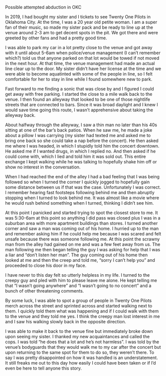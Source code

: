 Possible attempted abduction in OKC


In 2019, I had bought my sister and I tickets to see Twenty One Pilots in Oklahoma City. At the time, I was a 20 year old petite woman. I am a super fan of their music, so made my sister pack and be ready to line up at the venue around 2-3 am to get decent spots in the pit. We got there and were greeted by other fans and had a pretty good time. 

I was able to park my car in a lot pretty close to the venue and got away with it until about 5-6am when police/venue management (I can’t remember which?) told us that anyone parked on that lot would be towed if not moved in the next hour. At that time, the venue management had made an actual line clear up to the door. My sister didn’t have her license at the time and we were able to become aquatinted with some of the people in line, so I felt comfortable for her to stay in line while I found somewhere new to park. 

Fast forward to me finding a sonic that was close by and I figured I could get away with free parking. I started the close to a mile walk back to the venue. I then found an alleyway that looked to be one of those nightlife streets that are connected to bars. Since it was broad daylight and I knew I would save time going this route, I wasn’t apprehensive about taking the alleyway back. 

About halfway through the alleyway, I saw a thin man no later than his 40s sitting at one of the bar’s back patios.  When he saw me, he made a joke about a pillow I was carrying (my sister had texted me and asked me to bring one back so she could take a nap before the concert). He then asked me where I was headed, in which I stupidly told him the concert downtown. He asked me if I wanted drugs, in which I replied no. And then asked if he could come with, which I lied and told him it was sold out. This entire exchange I kept walking while he was talking to hopefully shake him off or show no interest in the conversation. 

When I had reached the end of the alley I had a bad feeling that I was being followed so when I turned the corner I quickly jogged to hopefully gain some distance between us if that was the case. Unfortunately I was correct. I remember hearing fast footsteps following behind me and then abruptly stopping when I turned to look behind me. It was almost like a movie where he would rush behind something when I turned, thinking I didn’t see him. 

At this point I panicked and started trying to spot the closest store to me. It was 5:30-6am at this point so anything I did pass was closed plus I was in a suburban area with more apartment buildings than stores. I turned another corner and saw a man was coming out of his home. I hurried up to the man and remember asking him if he could help me because I was scared and felt unsafe because there was someone following me. At this point the scrawny man from the alley had gained on me and was a few feet away from us. The man following me then began telling the guy I was asking for help that I was a liar and “don’t listen her man”. The guy coming out of his home then looked at me and then the creep and told me, “sorry I can’t help you” and proceeded to close his door in my face.

I have never to this day felt so utterly helpless in my life. I turned to the creepy guy and pled with him to please leave me alone. He kept telling me that “I wasn’t going anywhere” and “I wasn’t going to no concert” and a bunch of other threatening comments. 

By some luck, I was able to spot a group of people in Twenty One Pilots merch across the street and sprinted across and started walking next to them. I quickly told them what was happening and if I could walk with them to the venue and they told me yes. I think the creepy man lost interest in me and I saw his walking slowly back in the opposite direction. 

I was able to make it back to the venue fine but immediately broke down upon seeing my sister. I thanked my new acquaintances and called the cops. I was told “he does that a lot and he’s not harmless”. I was told by the venue’s bodyguards that they would walk me to my car after the concert but upon returning to the same spot for them to do so, they weren’t there. To say I was pretty disappointed on how it was handled is an understatement. It still freaks me out to this day how easily I could have been taken or if I’d even be here to tell anyone this story.
